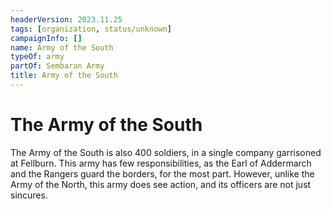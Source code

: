 ```yaml
---
headerVersion: 2023.11.25
tags: [organization, status/unknown]
campaignInfo: []
name: Army of the South
typeOf: army
partOf: Sembaran Army
title: Army of the South
---
```

# The Army of the South

The Army of the South is also 400 soldiers, in a single company garrisoned at Fellburn. This army has few responsibilities, as the Earl of Addermarch and the Rangers guard the borders, for the most part. However, unlike the Army of the North, this army does see action, and its officers are not just sincures. 
